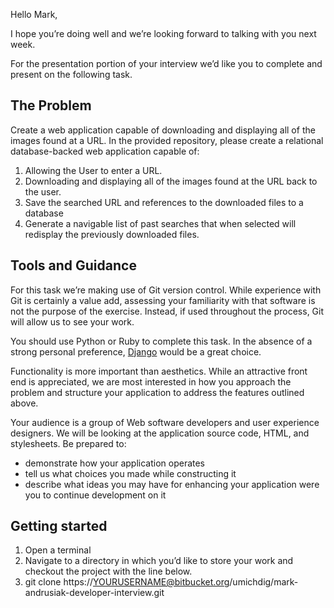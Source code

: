 Hello Mark,

I hope you’re doing well and we’re looking forward to talking with you next week.

For the presentation portion of your interview we’d like you to complete and present on the following task. 

## The Problem

Create a web application capable of downloading and displaying all of the images found at a URL. In the provided repository, please create a relational database-backed web application capable of:

1. Allowing the User to enter a URL.
2. Downloading and displaying all of the images found at the URL back to the user.
3. Save the searched URL and references to the downloaded files to a database
4. Generate a navigable list of past searches that when selected will redisplay the previously downloaded files.


## Tools and Guidance

For this task we’re making use of Git version control. While experience with Git is certainly a value add, assessing your familiarity with that software is not the purpose of the exercise. Instead, if used throughout the process, Git will allow us to see your work.

You should use Python or Ruby to complete this task. In the absence of a strong personal preference, [Django](https://www.djangoproject.com/) would be a great choice.

Functionality is more important than aesthetics. While an attractive front end is appreciated, we are most interested in how you approach the problem and structure your application to address the features outlined above.

Your audience is a group of Web software developers and user experience designers. We will be looking at the application source code, HTML, and stylesheets. Be prepared to:

- demonstrate how your application operates
- tell us what choices you made while constructing it
- describe what ideas you may have for enhancing your application were you to continue development on it

## Getting started

1. Open a terminal
2. Navigate to a directory in which you’d like to store your work and checkout the project with the line below.
3. git clone https://YOURUSERNAME@bitbucket.org/umichdig/mark-andrusiak-developer-interview.git